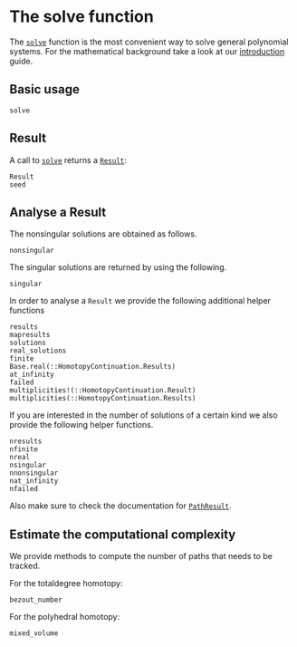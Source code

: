 # The solve function

The [`solve`](@ref) function is the most convenient way to solve general polynomial systems.
For the mathematical background take a look at our [introduction](https://www.juliahomotopycontinuation.org/guides/introduction/) guide.

## Basic usage
```@docs
solve
```

## Result

A call to [`solve`](@ref) returns a [`Result`](@ref):
```@docs
Result
seed
```

## Analyse a Result

The nonsingular solutions are obtained as follows.
```@docs
nonsingular
```

The singular solutions are returned by using the following.
```@docs
singular
```

In order to analyse a `Result` we provide the following additional helper functions
```@docs
results
mapresults
solutions
real_solutions
finite
Base.real(::HomotopyContinuation.Results)
at_infinity
failed
multiplicities!(::HomotopyContinuation.Result)
multiplicities(::HomotopyContinuation.Results)
```

If you are interested in the number of solutions of a certain kind we
also provide the following helper functions.
```@docs
nresults
nfinite
nreal
nsingular
nnonsingular
nat_infinity
nfailed
```

Also make sure to check the documentation for [`PathResult`](@ref).

## Estimate the computational complexity
We provide methods to compute the number of paths that needs to be tracked.

For the totaldegree homotopy:
```@docs
bezout_number
```

For the polyhedral homotopy:
```@docs
mixed_volume
```
